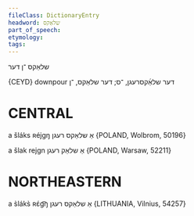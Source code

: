 ```yaml
---
fileClass: DictionaryEntry
headword: שלאַקס
part_of_speech: 
etymology: 
tags: 
---
```

שלאַקס
־ן
דער

{CEYD}
downpour דער שלאַ֜קסרעגן, ־ס; דער שלאַקס, ־ן

CENTRAL
========

a šláks ʀéjgŋ אַ שלאַקס רעגן {POLAND, Wolbrom, 50196}

a šlak rejgn אַ שלאַק רעגן {POLAND, Warsaw, 52211}

NORTHEASTERN
==============

a s̀láks̀ ʀɛ́g͡ŋ אַ שלאַקס רעגן {LITHUANIA, Vilnius, 54257}
